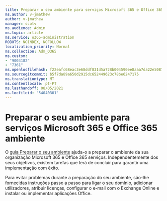 ```yaml
---
title: Preparar o seu ambiente para serviços Microsoft 365 e Office 365 ambiente
ms.author: v-jmathew
author: v-jmathew
manager: scotv
ms.audience: Admin
ms.topic: article
ms.service: o365-administration
ROBOTS: NOINDEX, NOFOLLOW
localization_priority: Normal
ms.collection: Adm_O365
ms.custom:
- "9004182"
- "7361"
ms.openlocfilehash: f22eafc68eac3e68ddf831d5a728b004590ee8aaa7da22e508716ceb257250b1
ms.sourcegitcommit: b5f7da89a650d2915dc652449623c78be6247175
ms.translationtype: MT
ms.contentlocale: pt-PT
ms.lasthandoff: 08/05/2021
ms.locfileid: "54040301"
---
```

# <a name="prepare-your-environment-for-microsoft-365-and-office-365-services"></a>Preparar o seu ambiente para serviços Microsoft 365 e Office 365 ambiente

O [guia Preparar o seu ambiente](https://go.microsoft.com/fwlink/?linkid=2005213) ajuda-o a preparar o ambiente da sua organização Microsoft 365 e Office 365 serviços. Independentemente dos seus objetivos, existem tarefas que terá de concluir para garantir uma implementação com êxito.

Para evitar problemas durante a preparação do seu ambiente, são-lhe fornecidas instruções passo a passo para ligar o seu domínio, adicionar utilizadores, atribuir licenças, configurar o e-mail com o Exchange Online e instalar ou implementar aplicações Office.
